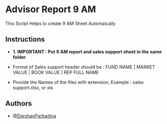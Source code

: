 
# Advisor Report 9 AM

This Script Helps to create 9 AM Sheet Automaically


## Instructions

- **1. IMPORTANT : Put 9 AM report and sales support sheet in the same folder** 

- Format of Sales support header should be : FUND NAME | MARKET VALUE | BOOK VALUE  | REP FULL NAME

- Provide the Names of the files with extension, Example : sales support.xlsx, or xls


## Authors

- [@DarshanParbadiya](https://github.com/DarshanParbadiya)

